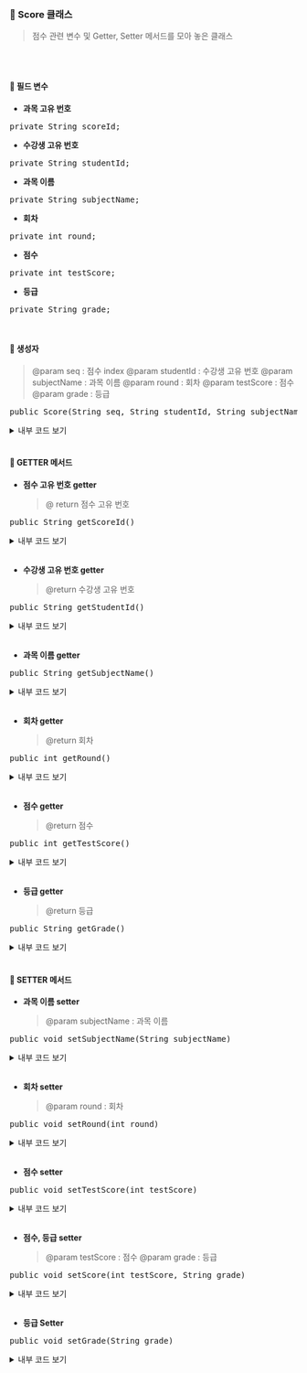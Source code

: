 ### 🔖 Score 클래스
> 점수 관련 변수 및 Getter, Setter 메서드를 모아 놓은 클래스

<br><br>

#### 💫 필드 변수
- **과목 고유 번호**
<pre lang="java">private String scoreId;</pre>
- **수강생 고유 번호**
<pre lang="java">private String studentId;</pre>
- **과목 이름**
<pre lang="java">private String subjectName;</pre>
- **회차**
<pre lang="java">private int round;</pre>
- **점수**
<pre lang="java">private int testScore;</pre>
- **등급**
<pre lang="java">private String grade;</pre>

<br>

#### 💫 생성자
> @param seq : 점수 index
> @param studentId : 수강생 고유 번호
> @param subjectName : 과목 이름
> @param round : 회차
> @param testScore : 점수
> @param grade : 등급

<pre lang="java">public Score(String seq, String studentId, String subjectName, int round, int testScore, String grade)</pre>
<details>
   <summary>내부 코드 보기</summary>

```java
 {
     this.scoreId = seq;
     this.studentId = studentId;
     this.subjectName = subjectName;
     this.round = round;
     this.testScore = testScore;
     this.grade = grade;
 }
```
</details>

<br>

#### 💫 GETTER 메서드

- **점수 고유 번호 getter**
  > @ return 점수 고유 번호
  
<pre lang="java">public String getScoreId()</pre>
<details>
   <summary>내부 코드 보기</summary>

```java
 {
      return scoreId;
 }
```
</details>

<br>

- **수강생 고유 번호 getter**
  > @return 수강생 고유 번호
  
<pre lang="java">public String getStudentId()</pre>
<details>
   <summary>내부 코드 보기</summary>

```java
 {
      return studentId;
 }
```
</details>

<br>

- **과목 이름 getter**
<pre lang="java">public String getSubjectName()</pre>
<details>
   <summary>내부 코드 보기</summary>

```java
 {
      return subjectName;
 }
```
</details>

<br>

- **회차 getter**
  > @return 회차
  
<pre lang="java">public int getRound()</pre>
<details>
   <summary>내부 코드 보기</summary>

```java
 {
      return round;
 }
```
</details>

<br>

- **점수 getter**
  > @return 점수
  
<pre lang="java">public int getTestScore()</pre>
<details>
   <summary>내부 코드 보기</summary>

```java
 {
      return testScore;
 }
```
</details>

<br>

- **등급 getter**
  > @return 등급
<pre lang="java">public String getGrade()</pre>
<details>
   <summary>내부 코드 보기</summary>

```java
 {
      return grade;
 }
```
</details>

<br>

#### 💫 SETTER 메서드
- **과목 이름 setter**
  > @param subjectName : 과목 이름

<pre lang="java">public void setSubjectName(String subjectName)</pre>
<details>
   <summary>내부 코드 보기</summary>

```java
 {
      this.subjectName = subjectName;
 }
```
</details>

<br>

- **회차 setter**
  > @param round : 회차
  
<pre lang="java">public void setRound(int round)</pre>
<details>
   <summary>내부 코드 보기</summary>

```java
 {
      this.round = round;
 }
```
</details>

<br>

- **점수 setter**
  >
<pre lang="java">public void setTestScore(int testScore)</pre>
<details>
   <summary>내부 코드 보기</summary>

```java
 {
      this.testScore = testScore;
 }
```
</details>

<br>

- **점수, 등급 setter**
  > @param testScore : 점수
  > @param grade : 등급
  
<pre lang="java">public void setScore(int testScore, String grade)</pre>
<details>
   <summary>내부 코드 보기</summary>

```java
 {
     this.testScore = testScore;
     this.grade = grade;
 }
```
</details>

<br>

- **등급 Setter**
<pre lang="java">public void setGrade(String grade)</pre>
<details>
   <summary>내부 코드 보기</summary>

```java
 {
      this.grade = grade;
 }
```
</details>